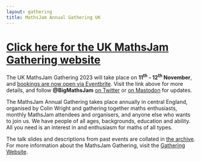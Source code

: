 ```yaml
---
layout: gathering
title: MathsJam Annual Gathering UK
---
```


# [Click here for the UK MathsJam Gathering website](https://www.solipsys.co.uk/cgi-bin/MJ_Wiki.py)

The UK MathsJam Gathering 2023 will take place on **11<sup>th</sup> - 12<sup>th</sup> November**, and [bookings are now open via Eventbrite](https://www.eventbrite.com/e/mathsjam-gathering-2023-tickets-707797349927).  Visit the link above for more details, and follow <strong>@BigMathsJam</strong> [on Twitter](https://www.twitter.com/bigmathsjam) or [on Mastodon](https://mathstodon.xyz/@bigmathsjam) for updates.

The MathsJam Annual Gathering takes place annually in central England, organised by Colin Wright and gathering together maths enthusiasts, monthly MathsJam attendees and organisers, and anyone else who wants to join us. We have people of all ages, backgrounds, education and ability. All you need is an interest in and enthusiasm for maths of all types.

The talk slides and descriptions from past events are collated in [the archive](archive). For more information about the MathsJam Gathering, visit the [Gathering Website](https://www.solipsys.co.uk/cgi-bin/MJ_Wiki.py).
